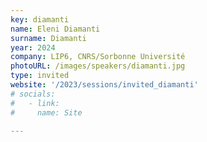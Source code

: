 ```yaml
---
key: diamanti
name: Eleni Diamanti
surname: Diamanti
year: 2024
company: LIP6, CNRS/Sorbonne Université
photoURL: /images/speakers/diamanti.jpg
type: invited
website: '/2023/sessions/invited_diamanti'
# socials:
#   - link: 
#     name: Site

---
```

